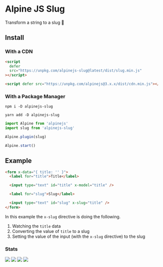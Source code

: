 # Alpine JS Slug

Transform a string to a slug 🐌

## Install

### With a CDN

```html
<script
  defer
  src="https://unpkg.com/alpinejs-slug@latest/dist/slug.min.js"
></script>

<script defer src="https://unpkg.com/alpinejs@3.x.x/dist/cdn.min.js"></script>
```

### With a Package Manager

```shell
npm i -D alpinejs-slug

yarn add -D alpinejs-slug
```

```js
import Alpine from 'alpinejs'
import slug from 'alpinejs-slug'

Alpine.plugin(slug)

Alpine.start()
```

## Example

```html
<form x-data="{ title: '' }">
  <label for="title">Title</label>

  <input type="text" id="title" x-model="title" />

  <label for="slug">Slug</label>

  <input type="text" id="slug" x-slug="title" />
</form>
```

In this example the `x-slug` directive is doing the following.

1. Watching the `title` data
2. Converting the value of `title` to a slug
3. Setting the value of the input (with the `x-slug` directive) to the slug

### Stats

![](https://img.shields.io/bundlephobia/min/alpinejs-slug)
![](https://img.shields.io/npm/v/alpinejs-slug)
![](https://img.shields.io/npm/dt/alpinejs-slug)
![](https://img.shields.io/github/license/markmead/alpinejs-slug)
